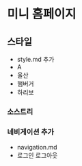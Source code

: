 # 미니 홈페이지

## 스타일
- style.md 추가
- A
- 울산
- 햄버거
- 하리보

### 소스트리

### 네비게이션 추가
- navigation.md
- 로그인 로그아웃
